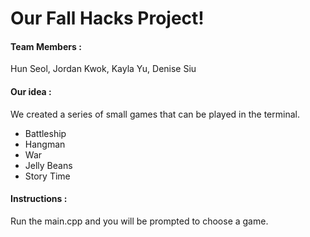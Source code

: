 
# Our Fall Hacks Project!
#### Team Members :
Hun Seol, Jordan Kwok, Kayla Yu, Denise Siu

#### Our idea : 
We created a series of small games that can be played in the terminal.
* Battleship
* Hangman
* War
* Jelly Beans
* Story Time

#### Instructions :
Run the main.cpp and you will be prompted to choose a game.
